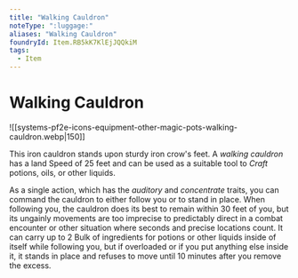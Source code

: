```yaml
---
title: "Walking Cauldron"
noteType: ":luggage:"
aliases: "Walking Cauldron"
foundryId: Item.RB5kK7KlEjJQQkiM
tags:
  - Item
---
```


# Walking Cauldron
![[systems-pf2e-icons-equipment-other-magic-pots-walking-cauldron.webp|150]]

This iron cauldron stands upon sturdy iron crow's feet. A _walking cauldron_ has a land Speed of 25 feet and can be used as a suitable tool to _Craft_ potions, oils, or other liquids.

As a single action, which has the _auditory_ and _concentrate_ traits, you can command the cauldron to either follow you or to stand in place. When following you, the cauldron does its best to remain within 30 feet of you, but its ungainly movements are too imprecise to predictably direct in a combat encounter or other situation where seconds and precise locations count. It can carry up to 2 Bulk of ingredients for potions or other liquids inside of itself while following you, but if overloaded or if you put anything else inside it, it stands in place and refuses to move until 10 minutes after you remove the excess.
